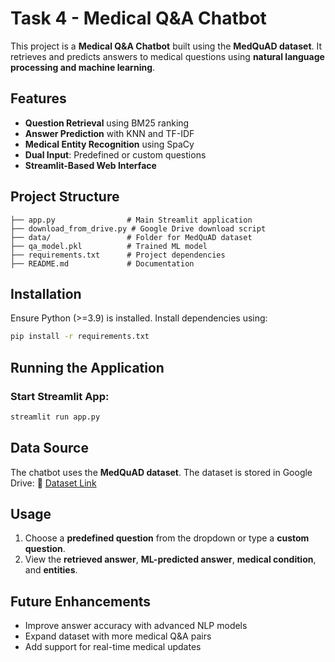 # Task 4 - Medical Q&A Chatbot

This project is a **Medical Q&A Chatbot** built using the **MedQuAD dataset**. It retrieves and predicts answers to medical questions using **natural language processing and machine learning**.

## Features
- **Question Retrieval** using BM25 ranking
- **Answer Prediction** with KNN and TF-IDF
- **Medical Entity Recognition** using SpaCy
- **Dual Input**: Predefined or custom questions
- **Streamlit-Based Web Interface**

## Project Structure
```
├── app.py                # Main Streamlit application
├── download_from_drive.py # Google Drive download script
├── data/                 # Folder for MedQuAD dataset
├── qa_model.pkl          # Trained ML model
├── requirements.txt      # Project dependencies
├── README.md             # Documentation
```

## Installation
Ensure Python (>=3.9) is installed. Install dependencies using:
```sh
pip install -r requirements.txt
```

## Running the Application
### Start Streamlit App:
```sh
streamlit run app.py
```

## Data Source
The chatbot uses the **MedQuAD dataset**. The dataset is stored in Google Drive:
🔗 [Dataset Link](https://drive.google.com/drive/folders/12UlK5xxcW0xCDnhKaz_gonuAeaTGDfxH?usp=drive_link)

## Usage
1. Choose a **predefined question** from the dropdown or type a **custom question**.
2. View the **retrieved answer**, **ML-predicted answer**, **medical condition**, and **entities**.

## Future Enhancements
- Improve answer accuracy with advanced NLP models
- Expand dataset with more medical Q&A pairs
- Add support for real-time medical updates

